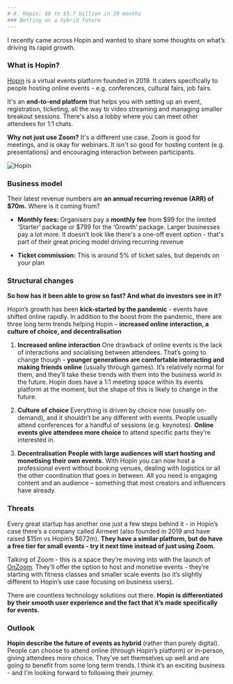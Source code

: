 ```yaml
---
# 8. Hopin: $0 to $5.7 billion in 19 months
### Betting on a hybrid future
---
```


I recently came across Hopin and wanted to share some thoughts on what’s driving its rapid growth.

### What is Hopin?
[Hopin](https://hopin.com/) is a virtual events platform founded in 2019. It caters specifically to people hosting online events - e.g. conferences, cultural fairs, job fairs.

It's an __end-to-end platform__ that helps you with setting up an event, registration, ticketing, all the way to video streaming and managing smaller breakout sessions. There's also a lobby where you can meet other attendees for 1:1 chats.

__Why not just use Zoom?__ It's a different use case. Zoom is good for meetings, and is okay for webinars. It isn't so good for hosting content (e.g. presentations) and encouraging interaction between participants.

![Hopin]()

### Business model
Their latest revenue numbers are __an annual recurring revenue (ARR) of $70m.__ Where is it coming from?

* __Monthly fees:__ Organisers pay a __monthly fee__ from $99 for the limited ‘Starter’ package or $799 for the ‘Growth’ package. Larger businesses pay a lot more. It doesn't look like there's a one-off event option - that's part of their great pricing model driving recurring revenue

* __Ticket commission:__ This is around 5% of ticket sales, but depends on your plan

### Structural changes
__So how has it been able to grow so fast? And what do investors see in it?__

Hopin’s growth has been __kick-started by the pandemic__ - events have shifted online rapidly. In addition to the boost from the pandemic, there are three long term trends helping Hopin – __increased online interaction, a culture of choice, and decentralisation__

1. __Increased online interaction__
One drawback of online events is the lack of interactions and socialising between attendees. That’s going to change though - __younger generations are comfortable interacting and making friends online__ (usually through games). It’s relatively normal for them, and they’ll take these trends with them into the business world in the future. Hopin does have a 1:1 meeting space within its events platform at the moment, but the shape of this is likely to change in the future.

2. __Culture of choice__
Everything is driven by choice now (usually on-demand), and it shouldn’t be any different with events. People usually attend conferences for a handful of sessions (e.g. keynotes). __Online events give attendees more choice__ to attend specific parts they’re interested in.

3. __Decentralisation__
__People with large audiences will start hosting and monetising their own events.__ With Hopin you can now host a professional event without booking venues, dealing with logistics or all the other coordination that goes in between. All you need is engaging content and an audience – something that most creators and influencers have already.

### Threats
Every great startup has another one just a few steps behind it - in Hopin’s case there’s a company called Airmeet (also founded in 2019 and have raised $15m vs Hopin’s $672m). __They have a similar platform, but do have a free tier for small events - try it next time instead of just using Zoom.__

Talking of Zoom - this is a space they’re moving into with the launch of [OnZoom](https://blog.zoom.us/introducing-onzoom-a-marketplace-for-immersive-experiences/). They’ll offer the option to host and monetise events - they’re starting with fitness classes and smaller scale events (so it’s slightly different to Hopin’s use case focusing on business users).

There are countless technology solutions out there. __Hopin is differentiated by their smooth user experience and the fact that it’s made specifically for events.__

### Outlook
__Hopin describe the future of events as hybrid__ (rather than purely digital). People can choose to attend online (through Hopin’s platform) or in-person, giving attendees more choice. They’ve set themselves up well and are going to benefit from some long term trends. I think it’s an exciting business - and I’m looking forward to following their journey.